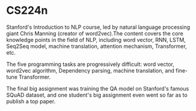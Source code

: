 # CS224n

Stanford's Introduction to NLP course, led by natural language processing giant Chris Manning (creator of word2vec).The content covers the core knowledge points in the field of NLP, including word vector, RNN, LSTM, Seq2Seq model, machine translation, attention mechanism, Transformer, etc.

The five programming tasks are progressively difficult: word vector, word2vec algorithm, Dependency parsing, machine translation, and fine-tune Transformer.

The final big assignment was training the QA model on Stanford's famous SQuAD dataset, and one student's big assignment even went so far as to publish a top paper.
